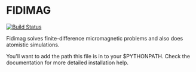 FIDIMAG
=======

[![Build Status](https://travis-ci.org/computationalmodelling/fidimag.svg?branch=master)](https://travis-ci.org/computationalmodelling/fidimag)

Fidimag solves finite-difference micromagnetic problems and also
does atomistic simulations.

You'll want to add the path this file is in to your $PYTHONPATH.
Check the documentation for more detailed installation help.
